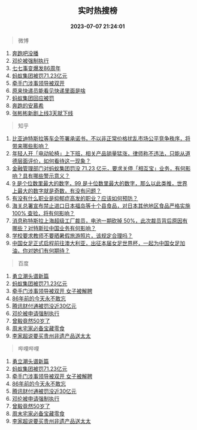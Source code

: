 <div align="center"><h2>实时热搜榜</h2><h4>2023-07-07 21:24:01</h4></div>

> 微博  

1. [奔跑吧没播](https://s.weibo.com/weibo?q=%23%E5%A5%94%E8%B7%91%E5%90%A7%E6%B2%A1%E6%92%AD%23&t=31&band_rank=1&Refer=top)<br />
2. [邓伦被强制执行](https://s.weibo.com/weibo?q=%23%E9%82%93%E4%BC%A6%E8%A2%AB%E5%BC%BA%E5%88%B6%E6%89%A7%E8%A1%8C%23&t=31&band_rank=2&Refer=top)<br />
3. [七七事变爆发86周年](https://s.weibo.com/weibo?q=%23%E4%B8%83%E4%B8%83%E4%BA%8B%E5%8F%98%E7%88%86%E5%8F%9186%E5%91%A8%E5%B9%B4%23&t=31&band_rank=3&Refer=top)<br />
4. [蚂蚁集团被罚71.23亿元](https://s.weibo.com/weibo?q=%23%E8%9A%82%E8%9A%81%E9%9B%86%E5%9B%A2%E8%A2%AB%E7%BD%9A71.23%E4%BA%BF%E5%85%83%23&t=31&band_rank=4&Refer=top)<br />
5. [牵手门涉事领导被双开](https://s.weibo.com/weibo?q=%23%E7%89%B5%E6%89%8B%E9%97%A8%E6%B6%89%E4%BA%8B%E9%A2%86%E5%AF%BC%E8%A2%AB%E5%8F%8C%E5%BC%80%23&t=31&band_rank=5&Refer=top)<br />
6. [原来快递员能看见快递里面是啥](https://s.weibo.com/weibo?q=%23%E5%8E%9F%E6%9D%A5%E5%BF%AB%E9%80%92%E5%91%98%E8%83%BD%E7%9C%8B%E8%A7%81%E5%BF%AB%E9%80%92%E9%87%8C%E9%9D%A2%E6%98%AF%E5%95%A5%23&t=31&band_rank=6&Refer=top)<br />
7. [蚂蚁集团回应被罚](https://s.weibo.com/weibo?q=%23%E8%9A%82%E8%9A%81%E9%9B%86%E5%9B%A2%E5%9B%9E%E5%BA%94%E8%A2%AB%E7%BD%9A%23&t=31&band_rank=7&Refer=top)<br />
8. [奔跑的安慕希](https://s.weibo.com/weibo?q=%E5%A5%94%E8%B7%91%E7%9A%84%E5%AE%89%E6%85%95%E5%B8%8C&t=31&band_rank=8&Refer=top)<br />
9. [张彬彬新剧上线3天就下线](https://s.weibo.com/weibo?q=%23%E5%BC%A0%E5%BD%AC%E5%BD%AC%E6%96%B0%E5%89%A7%E4%B8%8A%E7%BA%BF3%E5%A4%A9%E5%B0%B1%E4%B8%8B%E7%BA%BF%23&t=31&band_rank=9&Refer=top)<br />

> 知乎  

1. [比亚迪特斯拉等车企签署承诺书，不以非正常价格扰乱市场公平竞争秩序，将带来哪些影响？](https://www.zhihu.com/question/610644843)<br />
2. [年轻人开「电动轮椅」上下班，相关产品销量猛涨，律师称不违法，只能从道德层面评价，如何看待这一现象？](https://www.zhihu.com/question/610638966)<br />
3. [金融管理部门对蚂蚁集团罚没 71.23 亿元，要求关停「相互宝」业务，有何影响？具有哪些警示意义？](https://www.zhihu.com/question/610924976)<br />
4. [9 是个位数里最大的数字，99 是十位数里最大的数字，那么以此类推，世界上最大的数字就是奇数，有没有问题？](https://www.zhihu.com/question/608857133)<br />
5. [有没有什么职业是抑郁症高发的职业？应该如何预防？](https://www.zhihu.com/theater/15324)<br />
6. [海关总署宣布禁止进口日本福岛等十个县食品，对日本其他地区食品严格实施 100% 查验，将有何影响？](https://www.zhihu.com/question/610813662)<br />
7. [消息称特斯拉上海超级工厂裁员，电池一期砍掉 50%，此次裁员背后原因有哪些？对特斯拉中国业务有何影响？](https://www.zhihu.com/question/610755769)<br />
8. [学校要求教师不要晒暑假旅游照片，该规定合理吗？](https://www.zhihu.com/question/610704275)<br />
9. [中国女足正式启程前往澳大利亚，出征本届女足世界杯，一起为中国女足加油，你对她们有何期待？](https://www.zhihu.com/question/610822551)<br />

> 百度  

1. [勇立潮头谱新篇](https://www.baidu.com/s?wd=%E5%8B%87%E7%AB%8B%E6%BD%AE%E5%A4%B4%E8%B0%B1%E6%96%B0%E7%AF%87&sa=fyb_news&rsv_dl=fyb_news)<br />
2. [蚂蚁集团被罚71.23亿元](https://www.baidu.com/s?wd=%E8%9A%82%E8%9A%81%E9%9B%86%E5%9B%A2%E8%A2%AB%E7%BD%9A71.23%E4%BA%BF%E5%85%83&sa=fyb_news&rsv_dl=fyb_news)<br />
3. [牵手门涉事领导被双开 女子被解聘](https://www.baidu.com/s?wd=%E7%89%B5%E6%89%8B%E9%97%A8%E6%B6%89%E4%BA%8B%E9%A2%86%E5%AF%BC%E8%A2%AB%E5%8F%8C%E5%BC%80+%E5%A5%B3%E5%AD%90%E8%A2%AB%E8%A7%A3%E8%81%98&sa=fyb_news&rsv_dl=fyb_news)<br />
4. [86年前的今天永不敢忘](https://www.baidu.com/s?wd=86%E5%B9%B4%E5%89%8D%E7%9A%84%E4%BB%8A%E5%A4%A9%E6%B0%B8%E4%B8%8D%E6%95%A2%E5%BF%98&sa=fyb_news&rsv_dl=fyb_news)<br />
5. [腾讯财付通被罚没近30亿元](https://www.baidu.com/s?wd=%E8%85%BE%E8%AE%AF%E8%B4%A2%E4%BB%98%E9%80%9A%E8%A2%AB%E7%BD%9A%E6%B2%A1%E8%BF%9130%E4%BA%BF%E5%85%83&sa=fyb_news&rsv_dl=fyb_news)<br />
6. [邓伦被申请强制执行](https://www.baidu.com/s?wd=%E9%82%93%E4%BC%A6%E8%A2%AB%E7%94%B3%E8%AF%B7%E5%BC%BA%E5%88%B6%E6%89%A7%E8%A1%8C&sa=fyb_news&rsv_dl=fyb_news)<br />
7. [曾毅竟然50岁了](https://www.baidu.com/s?wd=%E6%9B%BE%E6%AF%85%E7%AB%9F%E7%84%B650%E5%B2%81%E4%BA%86&sa=fyb_news&rsv_dl=fyb_news)<br />
8. [周末宅家必备宝藏零食](https://www.baidu.com/s?wd=%E5%91%A8%E6%9C%AB%E5%AE%85%E5%AE%B6%E5%BF%85%E5%A4%87%E5%AE%9D%E8%97%8F%E9%9B%B6%E9%A3%9F&sa=fyb_news&rsv_dl=fyb_news)<br />
9. [李家超说要买贵州非遗产品送太太](https://www.baidu.com/s?wd=%E6%9D%8E%E5%AE%B6%E8%B6%85%E8%AF%B4%E8%A6%81%E4%B9%B0%E8%B4%B5%E5%B7%9E%E9%9D%9E%E9%81%97%E4%BA%A7%E5%93%81%E9%80%81%E5%A4%AA%E5%A4%AA&sa=fyb_news&rsv_dl=fyb_news)<br />

> 哔哩哔哩  

1. [勇立潮头谱新篇](https://www.baidu.com/s?wd=%E5%8B%87%E7%AB%8B%E6%BD%AE%E5%A4%B4%E8%B0%B1%E6%96%B0%E7%AF%87&sa=fyb_news&rsv_dl=fyb_news)<br />
2. [蚂蚁集团被罚71.23亿元](https://www.baidu.com/s?wd=%E8%9A%82%E8%9A%81%E9%9B%86%E5%9B%A2%E8%A2%AB%E7%BD%9A71.23%E4%BA%BF%E5%85%83&sa=fyb_news&rsv_dl=fyb_news)<br />
3. [牵手门涉事领导被双开 女子被解聘](https://www.baidu.com/s?wd=%E7%89%B5%E6%89%8B%E9%97%A8%E6%B6%89%E4%BA%8B%E9%A2%86%E5%AF%BC%E8%A2%AB%E5%8F%8C%E5%BC%80+%E5%A5%B3%E5%AD%90%E8%A2%AB%E8%A7%A3%E8%81%98&sa=fyb_news&rsv_dl=fyb_news)<br />
4. [86年前的今天永不敢忘](https://www.baidu.com/s?wd=86%E5%B9%B4%E5%89%8D%E7%9A%84%E4%BB%8A%E5%A4%A9%E6%B0%B8%E4%B8%8D%E6%95%A2%E5%BF%98&sa=fyb_news&rsv_dl=fyb_news)<br />
5. [腾讯财付通被罚没近30亿元](https://www.baidu.com/s?wd=%E8%85%BE%E8%AE%AF%E8%B4%A2%E4%BB%98%E9%80%9A%E8%A2%AB%E7%BD%9A%E6%B2%A1%E8%BF%9130%E4%BA%BF%E5%85%83&sa=fyb_news&rsv_dl=fyb_news)<br />
6. [邓伦被申请强制执行](https://www.baidu.com/s?wd=%E9%82%93%E4%BC%A6%E8%A2%AB%E7%94%B3%E8%AF%B7%E5%BC%BA%E5%88%B6%E6%89%A7%E8%A1%8C&sa=fyb_news&rsv_dl=fyb_news)<br />
7. [曾毅竟然50岁了](https://www.baidu.com/s?wd=%E6%9B%BE%E6%AF%85%E7%AB%9F%E7%84%B650%E5%B2%81%E4%BA%86&sa=fyb_news&rsv_dl=fyb_news)<br />
8. [周末宅家必备宝藏零食](https://www.baidu.com/s?wd=%E5%91%A8%E6%9C%AB%E5%AE%85%E5%AE%B6%E5%BF%85%E5%A4%87%E5%AE%9D%E8%97%8F%E9%9B%B6%E9%A3%9F&sa=fyb_news&rsv_dl=fyb_news)<br />
9. [李家超说要买贵州非遗产品送太太](https://www.baidu.com/s?wd=%E6%9D%8E%E5%AE%B6%E8%B6%85%E8%AF%B4%E8%A6%81%E4%B9%B0%E8%B4%B5%E5%B7%9E%E9%9D%9E%E9%81%97%E4%BA%A7%E5%93%81%E9%80%81%E5%A4%AA%E5%A4%AA&sa=fyb_news&rsv_dl=fyb_news)<br />
